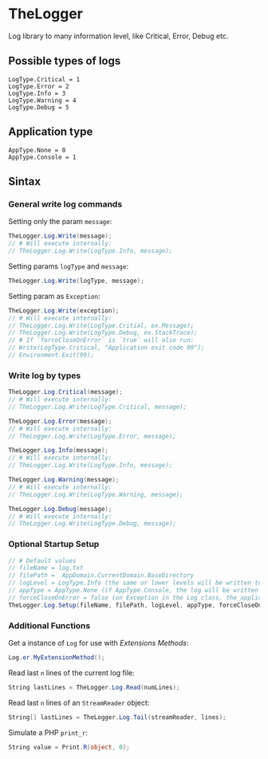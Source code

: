 # TheLogger
Log library to many information level, like Critical, Error, Debug etc.

## Possible types of logs

```
LogType.Critical = 1
LogType.Error = 2
LogType.Info = 3
LogType.Warning = 4
LogType.Debug = 5
```

## Application type

```
AppType.None = 0
AppType.Console = 1
```

## Sintax

### General write log commands

Setting only the param `message`:
```csharp
TheLogger.Log.Write(message);
// # Will execute internally:
// TheLogger.Log.Write(LogType.Info, message);
```

Setting params `logType` and `message`:
```csharp
TheLogger.Log.Write(logType, message);
```

Setting param as `Exception`:
```csharp
TheLogger.Log.Write(exception);
// # Will execute internally:
// TheLogger.Log.Write(LogType.Critial, ex.Message);
// TheLogger.Log.Write(LogType.Debug, ex.StackTrace);
// # If `forceCloseOnError` is `true` will also run:
// Write(LogType.Critical, "Application exit code 99");
// Environment.Exit(99);
```

### Write log by types

```csharp
TheLogger.Log.Critical(message);
// # Will execute internally:
// TheLogger.Log.Write(LogType.Critical, message);

TheLogger.Log.Error(message);
// # Will execute internally:
// TheLogger.Log.Write(LogType.Error, message);

TheLogger.Log.Info(message);
// # Will execute internally:
// TheLogger.Log.Write(LogType.Info, message);

TheLogger.Log.Warning(message);
// # Will execute internally:
// TheLogger.Log.Write(LogType.Warning, message);

TheLogger.Log.Debug(message);
// # Will execute internally:
// TheLogger.Log.Write(LogType.Debug, message);
```

### Optional Startup Setup

```csharp
// # Default values
// fileName = log.txt
// filePath =  AppDomain.CurrentDomain.BaseDirectory
// logLevel = LogType.Info (the same or lower levels will be written to the log file)
// appType = AppType.None (if AppType.Console, the log will be written to the log file and the console app)
// forceCloseOnError = false (on Exception in the Log class, the application will be ended)
TheLogger.Log.Setup(fileName, filePath, logLevel, appType, forceCloseOnError);
```

### Additional Functions

Get a instance of `Log` for use with _Extensions Methods_:
```csharp
Log.er.MyExtensionMethod();
```

Read last `n` lines of the current log file:
```csharp
String lastLines = TheLogger.Log.Read(numLines);
```

Read last `n` lines of an `StreamReader` object:
```csharp
String[] lastLines = TheLogger.Log.Tail(streamReader, lines);
```

Simulate a PHP `print_r`:
```csharp
String value = Print.R(object, 0);
```
